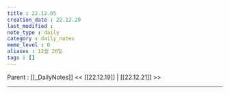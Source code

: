 ```yaml
---
title : 22.12.05
creation_date : 22.12.20
last_modified :
note_type : daily
category : daily_notes
memo_level : 0
aliases : 12월 20일
tags : []
---
```

Parent : [[_DailyNotes]]
<< [[22.12.19]] | [[22.12.21]] >>

---
